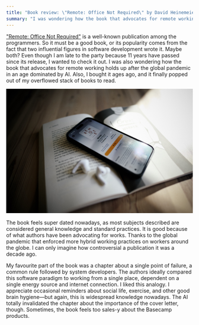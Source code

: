 ```yaml
---
title: "Book review: \"Remote: Office Not Required\" by David Heinemeier Hansson and Jason Fried"
summary: "I was wondering how the book that advocates for remote working holds up after the global pandemic in an age dominated by AI. Also, I bought it ages ago, and it finally popped out of my overflowed stack of books to read."
---
```


["Remote: Office Not Required"](https://www.goodreads.com/book/show/17316682-remote) is a well-known publication among the programmers. So it must be a good book, or its popularity comes from the fact that two influential figures in software development wrote it. Maybe both? Even though I am late to the party because 11 years have passed since its release, I wanted to check it out. I was also wondering how the book that advocates for remote working holds up after the global pandemic in an age dominated by AI. Also, I bought it ages ago, and it finally popped out of my overflowed stack of books to read.

!["Remote: Office Not Required" book by David Heinemeier Hansson and Jason Fried on a kitchen table, iPhone and AirPods Pro lay down on the book](remote.jpg)

The book feels super dated nowadays, as most subjects described are considered general knowledge and standard practices. It is good because of what authors have been advocating for works. Thanks to the global pandemic that enforced more hybrid working practices on workers around the globe. I can only imagine how controversial a publication it was a decade ago.

My favourite part of the book was a chapter about a single point of failure, a common rule followed by system developers. The authors ideally compared this software paradigm to working from a single place, dependent on a single energy source and internet connection. I liked this analogy. I appreciate occasional reminders about social life, exercise, and other good brain hygiene—but again, this is widespread knowledge nowadays. The AI totally invalidated the chapter about the importance of the cover letter, though. Sometimes, the book feels too sales-y about the Basecamp products.
